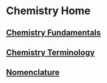 <head>
  <title>Year 9 Chemistry Home</title>
</head>

# Chemistry Home

## [Chemistry Fundamentals](/the-merchant/notes/year9/science/chemistry/chemistry-fundamentals.html)

## [Chemistry Terminology](/the-merchant/notes/year9/science/chemistry/chemistry-terminology.html)

## [Nomenclature](/the-merchant/notes/year9/science/chemistry/naming-compounds.md)